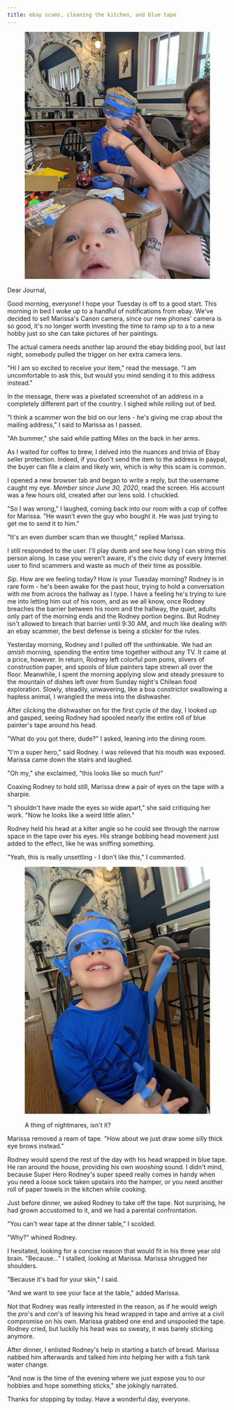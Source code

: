 ```yaml
---
title: ebay scams, cleaning the kitchen, and blue tape
---
```


<figure>
  <a href="/images/banners/2020-06-30.jpg">
    <img alt="banner" src="/images/banners/2020-06-30.jpg"/>
  </a>
</figure>

Dear Journal,

Good morning, everyone!  I hope your Tuesday is off to a good start.
This morning in bed I woke up to a handful of notifications from ebay.
We've decided to sell Marissa's Canon camera, since our new phones'
camera is so good, it's no longer worth investing the time to ramp up
to a to a new hobby just so she can take pictures of her paintings.

The actual camera needs another lap around the ebay bidding pool, but
last night, somebody pulled the trigger on her extra camera lens.

"Hi I am so excited to receive your item," read the message.  "I am
uncomfortable to ask this, but would you mind sending it to this
address instead."

In the message, there was a pixelated screenshot of an address in a
completely different part of the country.  I sighed while rolling out
of bed.

"I think a scammer won the bid on our lens - he's giving me crap about
the mailing address," I said to Marissa as I passed.

"Ah bummer," she said while patting Miles on the back in her arms.

As I waited for coffee to brew, I delved into the nuances and trivia
of Ebay seller protection.  Indeed, if you don't send the item to the
address in paypal, the buyer can file a claim and likely win, which is
why this scam is common.

I opened a new browser tab and began to write a reply, but the
username caught my eye.  _Member since June 30, 2020_, read the
screen.  His account was a few hours old, created after our lens sold.
I chuckled.

"So I was wrong," I laughed, coming back into our room with a cup of
coffee for Marissa.  "He wasn't even the guy who bought it.  He was
just trying to get me to send it to him."

"It's an even dumber scam than we thought," replied Marissa.

I still responded to the user.  I'll play dumb and see how long I can
string this person along.  In case you weren't aware, it's the civic
duty of every Internet user to find scammers and waste as much of
their time as possible.

_Sip_.  How are we feeling today?  How is your Tuesday morning?
Rodney is in rare form - he's been awake for the past hour, trying to
hold a conversation with me from across the hallway as I type.  I have
a feeling he's trying to lure me into letting him out of his room, and
as we all know, once Rodney breaches the barrier between his room and
the hallway, the quiet, adults only part of the morning ends and the
Rodney portion begins.  But Rodney isn't allowed to breach that
barrier until 9:30 AM, and much like dealing with an ebay scammer, the
best defense is being a stickler for the rules.

Yesterday morning, Rodney and I pulled off the unthinkable.  We had an
_amish_ morning, spending the entire time together without any TV.  It
came at a price, however. In return, Rodney left colorful pom poms,
slivers of construction paper, and spools of blue painters tape strewn
all over the floor.  Meanwhile, I spent the morning applying slow and
steady pressure to the mountain of dishes left over from Sunday
night's Chilean food exploration.  Slowly, steadily, unwavering, like
a boa constrictor swallowing a hapless animal, I wrangled the mess
into the dishwasher.

After clicking the dishwasher on for the first cycle of the day, I
looked up and gasped, seeing Rodney had spooled nearly the entire roll
of blue painter's tape around his head.

"What do you got there, dude?" I asked, leaning into the dining room.

"I'm a super hero," said Rodney.  I was relieved that his mouth was
exposed.  Marissa came down the stairs and laughed.

"Oh my," she exclaimed, "this looks like so much fun!"

Coaxing Rodney to hold still, Marissa drew a pair of eyes on the tape
with a sharpie.

"I shouldn't have made the eyes so wide apart," she said critiquing
her work.  "Now he looks like a weird little alien."

Rodney held his head at a kilter angle so he could see through the
narrow space in the tape over his eyes.  His strange bobbing head
movement just added to the effect, like he was sniffing something.

"Yeah, this is really unsettling - I don't like this," I commented.

<figure>
  <a href="/images/a-thing-of-nightmares.jpg">
    <img alt="a thing of nightmares" src="/images/a-thing-of-nightmares.jpg"/>
  </a>
  <figcaption>
    <p>A thing of nightmares, isn't it?</p>
  </figcaption>
</figure>

Marissa removed a ream of tape.  "How about we just draw some silly
thick eye brows instead."

Rodney would spend the rest of the day with his head wrapped in blue
tape.  He ran around the house, providing his own _wooshing_ sound.  I
didn't mind, because Super Hero Rodney's super speed really comes in
handy when you need a loose sock taken upstairs into the hamper, or
you need another roll of paper towels in the kitchen while cooking.

Just before dinner, we asked Rodney to take off the tape.  Not
surprising, he had grown accustomed to it, and we had a parental
confrontation.

"You can't wear tape at the dinner table," I scolded.

"Why?" whined Rodney.

I hesitated, looking for a concise reason that would fit in his three
year old brain.  "Because..." I stalled, looking at Marissa.  Marissa
shrugged her shoulders.

"Because it's bad for your skin," I said.

"And we want to see your face at the table," added Marissa.

Not that Rodney was really interested in the reason, as if he would
weigh the _pro_'s and _con_'s of leaving his head wrapped in tape and
arrive at a civil compromise on his own.  Marissa grabbed one end and
unspooled the tape.  Rodney cried, but luckily his head was so sweaty,
it was barely sticking anymore.

After dinner, I enlisted Rodney's help in starting a batch of bread.
Marissa nabbed him afterwards and talked him into helping her with a
fish tank water change.

"And now is the time of the evening where we just expose you to our
hobbies and hope something sticks," she jokingly narrated.

Thanks for stopping by today.  Have a wonderful day, everyone.
